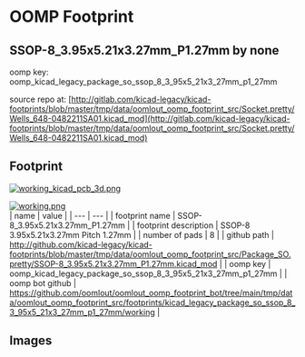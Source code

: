 # OOMP Footprint  
## SSOP-8_3.95x5.21x3.27mm_P1.27mm  by none  
  
oomp key: oomp_kicad_legacy_package_so_ssop_8_3_95x5_21x3_27mm_p1_27mm  
  
source repo at: [http://gitlab.com/kicad-legacy/kicad-footprints/blob/master/tmp/data/oomlout_oomp_footprint_src/Socket.pretty/Wells_648-0482211SA01.kicad_mod](http://gitlab.com/kicad-legacy/kicad-footprints/blob/master/tmp/data/oomlout_oomp_footprint_src/Socket.pretty/Wells_648-0482211SA01.kicad_mod)  
## Footprint  
  
[![working_kicad_pcb_3d.png](working_kicad_pcb_3d_600.png)](working_kicad_pcb_3d.png)  
  
[![working.png](working_600.png)](working.png)  
| name | value | 
| --- | --- | 
| footprint name | SSOP-8_3.95x5.21x3.27mm_P1.27mm | 
| footprint description | SSOP-8 3.95x5.21x3.27mm Pitch 1.27mm | 
| number of pads | 8 | 
| github path | http://github.com/kicad-legacy/kicad-footprints/blob/master/tmp/data/oomlout_oomp_footprint_src/Package_SO.pretty/SSOP-8_3.95x5.21x3.27mm_P1.27mm.kicad_mod | 
| oomp key | oomp_kicad_legacy_package_so_ssop_8_3_95x5_21x3_27mm_p1_27mm | 
| oomp bot github | https://github.com/oomlout/oomlout_oomp_footprint_bot/tree/main/tmp/data/oomlout_oomp_footprint_src/footprints/kicad_legacy_package_so_ssop_8_3_95x5_21x3_27mm_p1_27mm/working | 
## Images  
